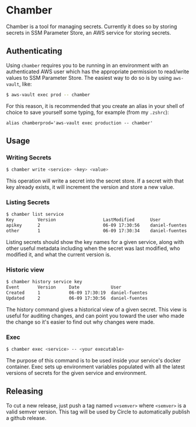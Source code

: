 # Chamber

Chamber is a tool for managing secrets.  Currently it does so by storing secrets in SSM Parameter Store, an AWS service for storing secrets.

## Authenticating

Using `chamber` requires you to be running in an environment with an authenticated AWS user which has the appropriate permission to read/write values to SSM Parameter Store.  The easiest way to do so is by using `aws-vault`, like:

```bash
$ aws-vault exec prod -- chamber
```

For this reason, it is recommended that you create an alias in your shell of choice to save yourself some typing, for example (from my `.zshrc`):

```
alias chamberprod='aws-vault exec production -- chamber'
```

## Usage

### Writing Secrets

```bash
$ chamber write <service> <key> <value>
```

This operation will write a secret into the secret store. If a secret with that key already exists, it will increment the version and store a new value.


### Listing Secrets

```bash
$ chamber list service
Key         Version                  LastModified      User
apikey      2                        06-09 17:30:56    daniel-fuentes
other       1                        06-09 17:30:34    daniel-fuentes
```

Listing secrets should show the key names for a given service, along with other useful metadata including when the secret was last modified, who modified it, and what the current version is.


### Historic view

```bash
$ chamber history service key
Event       Version     Date            User
Created     1           06-09 17:30:19  daniel-fuentes
Updated     2           06-09 17:30:56  daniel-fuentes
```
The history command gives a historical view of a given secret. This view is useful for auditing changes, and can point you toward the user who made the change so it's easier to find out why changes were made.

### Exec
```bash
$ chamber exec <service> -- <your executable>
```

The purpose of this command is to be used inside your service's docker container. Exec sets up environment variables populated with all the latest versions of secrets for the given service and environment.

## Releasing

To cut a new release, just push a tag named `v<semver>` where `<semver>` is a valid semver version.  This tag will be used by Circle to automatically publish a github release.
